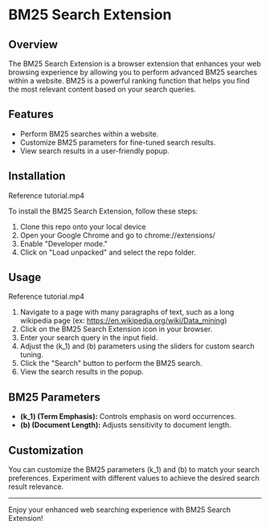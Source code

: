 # BM25 Search Extension

## Overview

The BM25 Search Extension is a browser extension that enhances your web browsing experience by allowing you to perform advanced BM25 searches within a website. BM25 is a powerful ranking function that helps you find the most relevant content based on your search queries.

## Features

- Perform BM25 searches within a website.
- Customize BM25 parameters for fine-tuned search results.
- View search results in a user-friendly popup.

## Installation

Reference tutorial.mp4

To install the BM25 Search Extension, follow these steps:

1. Clone this repo onto your local device
2. Open your Google Chrome and go to chrome://extensions/
3. Enable "Developer mode."
4. Click on "Load unpacked" and select the repo folder.

## Usage

Reference tutorial.mp4

1. Navigate to a page with many paragraphs of text, such as a long wikipedia page (ex: https://en.wikipedia.org/wiki/Data_mining)
2. Click on the BM25 Search Extension icon in your browser.
3. Enter your search query in the input field.
4. Adjust the \(k_1\) and \(b\) parameters using the sliders for custom search tuning.
5. Click the "Search" button to perform the BM25 search.
6. View the search results in the popup.

## BM25 Parameters

- **\(k_1\) (Term Emphasis):** Controls emphasis on word occurrences.
- **\(b\) (Document Length):** Adjusts sensitivity to document length.

## Customization

You can customize the BM25 parameters \(k_1\) and \(b\) to match your search preferences. Experiment with different values to achieve the desired search result relevance.

---

Enjoy your enhanced web searching experience with BM25 Search Extension!

